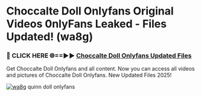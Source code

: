 # Choccalte Doll Onlyfans Original Videos 0nlyFans Leaked - Files Updated! (wa8g)

<h3>🔴 CLICK HERE 🌐==►► <a href="https://tinyurl.com/2jnfzry5" rel="nofollow">Choccalte Doll Onlyfans Updated Files</a></h3>

Get Choccalte Doll Onlyfans and all content. Now you can access all videos and pictures of Choccalte Doll Onlyfans. New Updated Files 2025!

[![wa8g](https://i.imgur.com/GyGTBgg.gif)](https://tinyurl.com/2jnfzry5)
quinn doll onlyfans